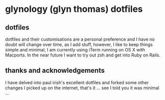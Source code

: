 # glynology (glyn thomas) dotfiles

## dotfiles

dotfiles and their customisations are a personal preference and I have no doubt will change over time, as I add stuff, however, I like to keep things simple and minimal, I am currently using iTerm running on OS X with Macports.  In the near future I want to try out zsh and get into Ruby on Rails.


## thanks and acknowledgements

I have delved into paul irish's excellent dotfiles and forked some other changes I picked up on the internet, that's it ... see I told you it was minimal ...
